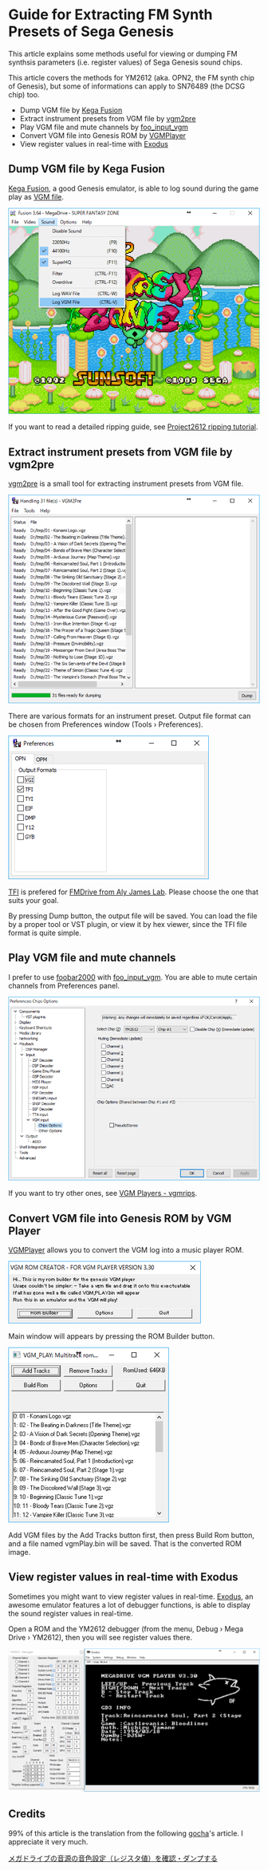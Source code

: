 # Guide for Extracting FM Synth Presets of Sega Genesis

This article explains some methods useful for viewing or dumping FM synthsis parameters (i.e. register values) of Sega Genesis sound chips.

This article covers the methods for YM2612 (aka. OPN2, the FM synth chip of Genesis), but some of informations can apply to SN76489 (the DCSG chip) too.

* Dump VGM file by [Kega Fusion](http://segaretro.org/Kega_Fusion)
* Extract instrument presets from VGM file by [vgm2pre](https://vgmrips.net/wiki/Vgm2pre)
* Play VGM file and mute channels by [foo_input_vgm](https://vgmrips.net/forum/viewtopic.php?p=5638#p5638)
* Convert VGM file into Genesis ROM by [VGMPlayer](http://www.smspower.org/maxim/SMSSoftware/VGMPlayer)
* View register values in real-time with [Exodus](http://www.exodusemulator.com/)

## Dump VGM file by Kega Fusion

[Kega Fusion](http://segaretro.org/Kega_Fusion), a good Genesis emulator, is able to log sound during the game play as [VGM file](https://en.wikipedia.org/wiki/VGM_(file_format)).

![Kega Fusion Screenshot](images/Guide_for_Extracting_FM_Synth_Presets_of_Sega_Genesis_01.png)

If you want to read a detailed ripping guide, see [Project2612 ripping tutorial](https://vgmrips.net/wiki/Project2612_ripping_tutorial).

## Extract instrument presets from VGM file by vgm2pre

[vgm2pre](https://vgmrips.net/wiki/Vgm2pre) is a small tool for extracting instrument presets from VGM file.

![VGM2Pre Screenshot](images/Guide_for_Extracting_FM_Synth_Presets_of_Sega_Genesis_02.png)

There are various formats for an instrument preset. Output file format can be chosen from Preferences window (Tools › Preferences).

![VGM2Pre Preferences Screenshot](images/Guide_for_Extracting_FM_Synth_Presets_of_Sega_Genesis_03.png)

[TFI](https://vgmrips.net/wiki/TFI_File_Format) is prefered for [FMDrive from Aly James Lab](http://www.alyjameslab.com/alyjameslabfmdrive.html). Please choose the one that suits your goal.

By pressing Dump button, the output file will be saved. You can load the file by a proper tool or VST plugin, or view it by hex viewer, since the TFI file format is quite simple.

## Play VGM file and mute channels

I prefer to use [foobar2000](http://www.foobar2000.org/) with [foo_input_vgm](https://vgmrips.net/forum/viewtopic.php?p=5638#p5638). You are able to mute certain channels from Preferences panel.

![foo_input_vgm Chips Options Screenshot](images/Guide_for_Extracting_FM_Synth_Presets_of_Sega_Genesis_04.png)

If you want to try other ones, see [VGM Players \- vgmrips](https://vgmrips.net/wiki/VGM_Players).

## Convert VGM file into Genesis ROM by VGM Player

[VGMPlayer](http://www.smspower.org/maxim/SMSSoftware/VGMPlayer) allows you to convert the VGM log into a music player ROM.

![VGMPlayer Startup Window Screenshot](images/Guide_for_Extracting_FM_Synth_Presets_of_Sega_Genesis_05.png)

Main window will appears by pressing the ROM Builder button.

![VGMPlayer Main Window Screenshot](images/Guide_for_Extracting_FM_Synth_Presets_of_Sega_Genesis_06.png)

Add VGM files by the Add Tracks button first, then press Build Rom button, and a file named vgmPlay.bin will be saved. That is the converted ROM image.

## View register values in real-time with Exodus

Sometimes you might want to view register values in real-time. [Exodus](http://www.exodusemulator.com/), an awesome emulator features a lot of debugger functions, is able to display the sound register values in real-time.

Open a ROM and the YM2612 debugger (from the menu, Debug › Mega Drive › YM2612), then you will see register values there.

![Exodus Screenshot](images/Guide_for_Extracting_FM_Synth_Presets_of_Sega_Genesis_07.png)

## Credits

99% of this article is the translation from the following [gocha](https://github.com/gocha)'s article. I appreciate it very much.

[メガドライブの音源の音色設定（レジスタ値）を確認・ダンプする](http://gocha.hatenablog.com/entry/How_To_Dump_Genesis_YM2612_Registers)
